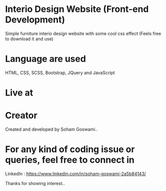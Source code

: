 # Interio Design Website (Front-end Development)
Simple furniture interio design website with some cool css effect
(Feels free to download it and use)

# Language are used  
HTML, CSS, SCSS, Bootstrap, JQuery and JavaScript  

# Live at  


# Creator
Created and developed by Soham Goswami..

# For any kind of coding issue or queries, feel free to connect in
LinkedIn : https://www.linkedin.com/in/soham-goswami-2a5b84143/

Thanks for showing interest..
